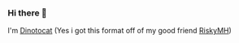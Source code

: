 ### Hi there 👋

I'm [Dinotocat](https://octodex.github.com/dinotocat/)
(Yes i got this format off of my good friend [RiskyMH](https://github.com/RiskyMH))

<!--
**SupaSonic007/SupaSonic007** is a ✨ _special_ ✨ repository because its `README.md` (this file) appears on your GitHub profile.

Here are some ideas to get you started:

- 🔭 I’m currently working on ...
- 🌱 I’m currently learning ...
- 👯 I’m looking to collaborate on ...
- 🤔 I’m looking for help with ...
- 💬 Ask me about ...
- 📫 How to reach me: ...
- 😄 Pronouns: ...
- ⚡ Fun fact: ...
-->
